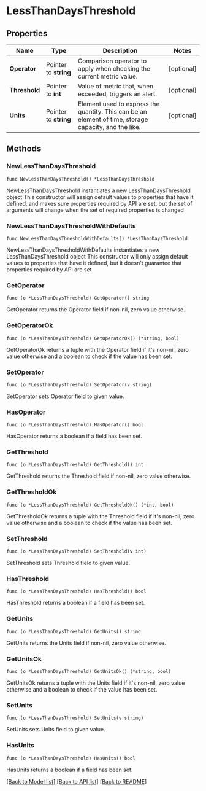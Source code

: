# LessThanDaysThreshold

## Properties

Name | Type | Description | Notes
------------ | ------------- | ------------- | -------------
**Operator** | Pointer to **string** | Comparison operator to apply when checking the current metric value. | [optional] 
**Threshold** | Pointer to **int** | Value of metric that, when exceeded, triggers an alert. | [optional] 
**Units** | Pointer to **string** | Element used to express the quantity. This can be an element of time, storage capacity, and the like. | [optional] 

## Methods

### NewLessThanDaysThreshold

`func NewLessThanDaysThreshold() *LessThanDaysThreshold`

NewLessThanDaysThreshold instantiates a new LessThanDaysThreshold object
This constructor will assign default values to properties that have it defined,
and makes sure properties required by API are set, but the set of arguments
will change when the set of required properties is changed

### NewLessThanDaysThresholdWithDefaults

`func NewLessThanDaysThresholdWithDefaults() *LessThanDaysThreshold`

NewLessThanDaysThresholdWithDefaults instantiates a new LessThanDaysThreshold object
This constructor will only assign default values to properties that have it defined,
but it doesn't guarantee that properties required by API are set

### GetOperator

`func (o *LessThanDaysThreshold) GetOperator() string`

GetOperator returns the Operator field if non-nil, zero value otherwise.

### GetOperatorOk

`func (o *LessThanDaysThreshold) GetOperatorOk() (*string, bool)`

GetOperatorOk returns a tuple with the Operator field if it's non-nil, zero value otherwise
and a boolean to check if the value has been set.

### SetOperator

`func (o *LessThanDaysThreshold) SetOperator(v string)`

SetOperator sets Operator field to given value.

### HasOperator

`func (o *LessThanDaysThreshold) HasOperator() bool`

HasOperator returns a boolean if a field has been set.

### GetThreshold

`func (o *LessThanDaysThreshold) GetThreshold() int`

GetThreshold returns the Threshold field if non-nil, zero value otherwise.

### GetThresholdOk

`func (o *LessThanDaysThreshold) GetThresholdOk() (*int, bool)`

GetThresholdOk returns a tuple with the Threshold field if it's non-nil, zero value otherwise
and a boolean to check if the value has been set.

### SetThreshold

`func (o *LessThanDaysThreshold) SetThreshold(v int)`

SetThreshold sets Threshold field to given value.

### HasThreshold

`func (o *LessThanDaysThreshold) HasThreshold() bool`

HasThreshold returns a boolean if a field has been set.

### GetUnits

`func (o *LessThanDaysThreshold) GetUnits() string`

GetUnits returns the Units field if non-nil, zero value otherwise.

### GetUnitsOk

`func (o *LessThanDaysThreshold) GetUnitsOk() (*string, bool)`

GetUnitsOk returns a tuple with the Units field if it's non-nil, zero value otherwise
and a boolean to check if the value has been set.

### SetUnits

`func (o *LessThanDaysThreshold) SetUnits(v string)`

SetUnits sets Units field to given value.

### HasUnits

`func (o *LessThanDaysThreshold) HasUnits() bool`

HasUnits returns a boolean if a field has been set.


[[Back to Model list]](../README.md#documentation-for-models) [[Back to API list]](../README.md#documentation-for-api-endpoints) [[Back to README]](../README.md)


